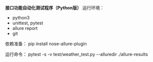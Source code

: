 **接口功能自动化测试程序（Python版）**
运行环境：
- python3
- unittest, pytest
- allure report
- git

依赖准备：
pip install nose-allure-plugin

运行命令：
pytest -s -v test/weather_test.py --alluredir ./allure-results